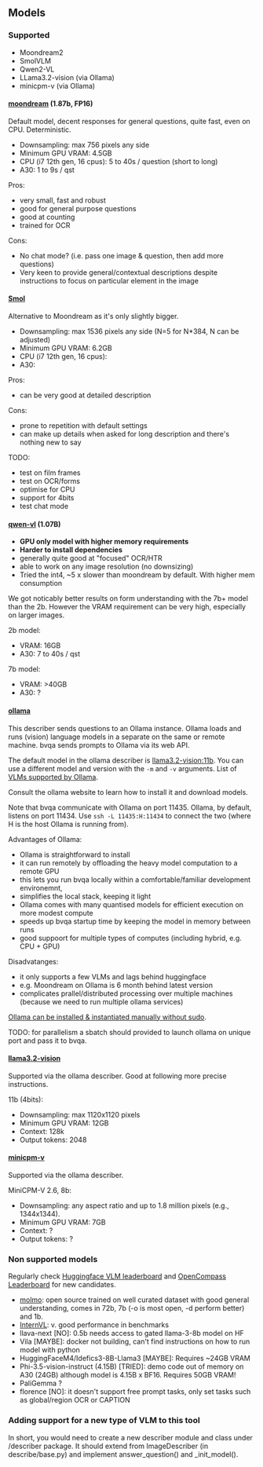 ## Models

### Supported

* Moondream2
* SmolVLM
* Qwen2-VL
* LLama3.2-vision (via Ollama)
* minicpm-v (via Ollama)

#### [moondream](https://huggingface.co/vikhyatk/moondream2) (1.87b, FP16)

Default model, decent responses for general questions, quite fast, even on CPU. Deterministic.

* Downsampling: max 756 pixels any side
* Minimum GPU VRAM: 4.5GB
* CPU (i7 12th gen, 16 cpus): 5 to 40s / question (short to long)
* A30: 1 to 9s / qst

Pros:
* very small, fast and robust
* good for general purpose questions
* good at counting
* trained for OCR

Cons:
* No chat mode? (i.e. pass one image & question, then add more questions)
* Very keen to provide general/contextual descriptions despite instructions to focus on particular element in the image

#### [Smol](https://huggingface.co/HuggingFaceTB/SmolVLM-Instruct)

Alternative to Moondream as it's only slightly bigger.

* Downsampling: max 1536 pixels any side (N=5 for N*384, N can be adjusted)
* Minimum GPU VRAM: 6.2GB
* CPU (i7 12th gen, 16 cpus): 
* A30: 

Pros:
* can be very good at detailed description

Cons:
* prone to repetition with default settings
* can make up details when asked for long description and there's nothing new to say

TODO:
* test on film frames
* test on OCR/forms
* optimise for CPU
* support for 4bits
* test chat mode

#### [qwen-vl](https://huggingface.co/Qwen/Qwen2-VL-2B-Instruct-GPTQ-Int4) (1.07B)

* **GPU only model with higher memory requirements**
* **Harder to install dependencies**
* generally quite good at "focused" OCR/HTR 
* able to work on any image resolution (no downsizing)
* Tried the int4, ~5 x slower than moondream by default. With higher mem consumption

We got noticably better results on form understanding with the 7b+ model than the 2b.
However the VRAM requirement can be very high, especially on larger images.

2b model:

* VRAM: 16GB
* A30: 7 to 40s / qst

7b model:

* VRAM: >40GB
* A30: ?

#### [ollama](https://ollama.com/)

This describer sends questions to an Ollama instance.
Ollama loads and runs (vision) language models in a separate on the same or remote machine.
bvqa sends prompts to Ollama via its web API.

The default model in the ollama describer is [llama3.2-vision:11b](https://ollama.com/library/llama3.2-vision:11b). 
You can use a different model and version with the `-m` and `-v` arguments.
List of [VLMs supported by Ollama](https://ollama.com/search?c=vision&o=newest).

Consult the ollama website to learn how to install it 
and download models.

Note that bvqa communicate with Ollama on port 11435.
Ollama, by default, listens on port 11434.
Use `ssh -L 11435:H:11434` to connect the two 
(where H is the host Ollama is running from).

Advantages of Ollama:

* Ollama is straightforward to install
* it can run remotely by offloading the heavy model computation to a remote GPU
* this lets you run bvqa locally within a comfortable/familiar development environemnt,
* simplifies the local stack, keeping it light
* Ollama comes with many quantised models for efficient execution on more modest compute
* speeds up bvqa startup time by keeping the model in memory between runs
* good suppoort for multiple types of computes (including hybrid, e.g. CPU + GPU)

Disadvatanges:

* it only supports a few VLMs and lags behind huggingface
* e.g. Moondream on Ollama is 6 month behind latest version
* complicates prallel/distributed processing over multiple machines (because we need to run multiple ollama services)

[Ollama can be installed & instantiated manually without sudo](https://github.com/ollama/ollama/blob/main/docs/linux.md#manual-install).

TODO: for parallelism a sbatch should provided to launch ollama on unique port and pass it to bvqa.

#### [llama3.2-vision](https://ollama.com/library/llama3.2-vision)

Supported via the ollama describer.
Good at following more precise instructions.

11b (4bits):

* Downsampling: max  1120x1120 pixels
* Minimum GPU VRAM: 12GB
* Context: 128k
* Output tokens: 2048

#### [minicpm-v](https://ollama.com/library/minicpm-v)

Supported via the ollama describer.

MiniCPM-V 2.6, 8b:

* Downsampling: any aspect ratio and up to 1.8 million pixels (e.g., 1344x1344).
* Minimum GPU VRAM: 7GB
* Context: ?
* Output tokens: ?

### Non supported models

Regularly check [Huggingface VLM leaderboard](https://huggingface.co/spaces/opencompass/open_vlm_leaderboard) and [OpenCompass Leaderboard](https://mmbench.opencompass.org.cn/leaderboard) for new candidates.

* [molmo](https://molmoai.com/#features): open source trained on well curated dataset with good general understanding, comes in 72b, 7b (-o is most open, -d perform better) and 1b.
* [InternVL](https://huggingface.co/collections/OpenGVLab/internvl25-673e1019b66e2218f68d7c1c): v. good performance in benchmarks
* llava-next [NO]: 0.5b needs access to gated llama-3-8b model on HF
* Vila [MAYBE]: docker not building, can't find instructions on how to run model with python
* HuggingFaceM4/Idefics3-8B-Llama3 [MAYBE]: Requires ~24GB VRAM
* Phi-3.5-vision-instruct (4.15B) [TRIED]: demo code out of memory on A30 (24GB) although model is 4.15B x BF16. Requires 50GB VRAM!
* PaliGemma ?
* florence [NO]: it doesn't support free prompt tasks, only set tasks such as global/region OCR or CAPTION

### Adding support for a new type of VLM to this tool

In short, you would need to create a new describer module and class under /describer package. 
It should extend from ImageDescriber (in describe/base.py) and implement answer_question() and _init_model().
